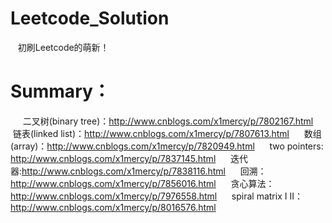 # Leetcode_Solution
    初刷Leetcode的萌新！
# Summary：
      二叉树(binary tree)：http://www.cnblogs.com/x1mercy/p/7802167.html
      链表(linked list)：http://www.cnblogs.com/x1mercy/p/7807613.html
      数组(array)：http://www.cnblogs.com/x1mercy/p/7820949.html
      two pointers: http://www.cnblogs.com/x1mercy/p/7837145.html
      迭代器:http://www.cnblogs.com/x1mercy/p/7838116.html
      回溯：http://www.cnblogs.com/x1mercy/p/7856016.html
      贪心算法：http://www.cnblogs.com/x1mercy/p/7976558.html
      spiral matrix I II：http://www.cnblogs.com/x1mercy/p/8016576.html
    

